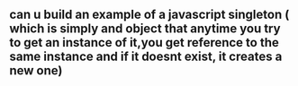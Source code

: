 ## can u build an example of a javascript singleton ( which is simply and object that anytime you try to get an instance of it,you get reference to the same instance and if it doesnt exist, it creates a new one)